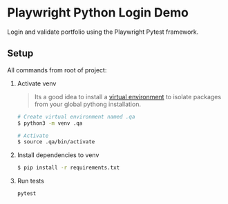 # Playwright Python Login Demo
Login and validate portfolio using the Playwright Pytest framework.

## Setup
All commands from root of project:
1. Activate venv
    > Its a good idea to install a [virtual environment](https://packaging.python.org/guides/installing-using-pip-and-virtual-environments/) to isolate packages from your global pythong installation.

    ```bash
    # Create virtual environment named .qa
    $ python3 -m venv .qa
    
    # Activate
    $ source .qa/bin/activate
    ```

1. Install dependencies to venv
    ```bash
    $ pip install -r requirements.txt
    ```
1. Run tests

    ```bash
    pytest

    ```
